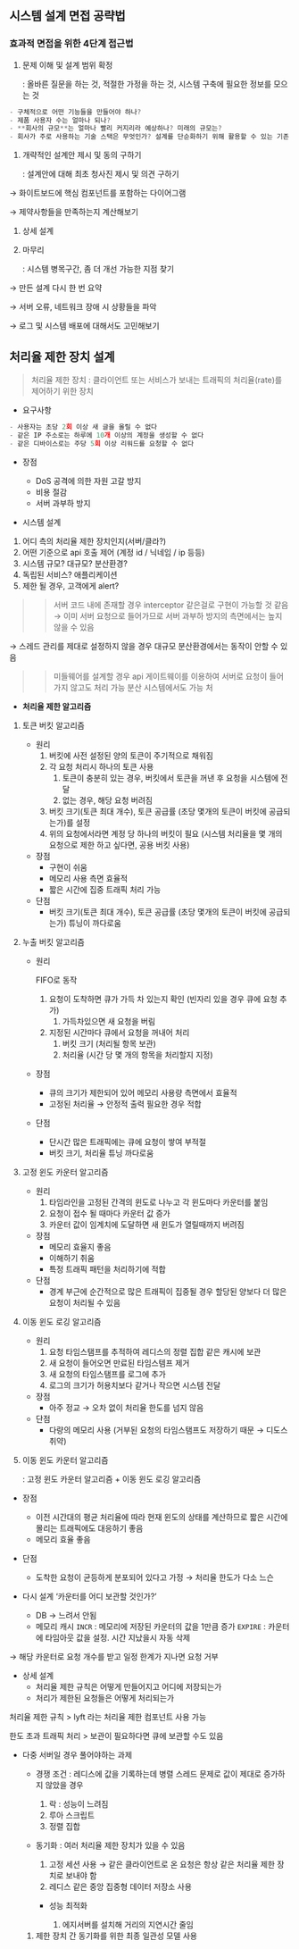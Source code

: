 ## 시스템 설계 면접 공략법

### 효과적 면접을 위한 4단계 접근법

1. 문제 이해 및 설계 범위 확정

   : 올바른 질문을 하는 것, 적절한 가정을 하는 것, 시스템 구축에 필요한 정보를 모으는 것

```jsx
- 구체적으로 어떤 기능들을 만들어야 하나?
- 제품 사용자 수는 얼마나 되나?
- **회사의 규모**는 얼마나 빨리 커지리라 예상하나? 미래의 규모는?
- 회사가 주로 사용하는 기술 스택은 무엇인가? 설계를 단순화하기 위해 활용할 수 있는 기존 서비스로는 어떤 것들이 있는가?
```

1. 개략적인 설계안 제시 및 동의 구하기

   : 설계안에 대해 최초 청사진 제시 및 의견 구하기

→ 화이트보드에 핵심 컴포넌트를 포함하는 다이어그램

→ 제약사항들을 만족하는지 계산해보기

1. 상세 설계
2. 마무리

   : 시스템 병목구간, 좀 더 개선 가능한 지점 찾기

→ 만든 설계 다시 한 번 요약

→ 서버 오류, 네트워크 장애 시 상황들을 파악

→ 로그 및 시스템 배포에 대해서도 고민해보기

## 처리율 제한 장치 설계

> 처리율 제한 장치 : 클라이언트 또는 서비스가 보내는 트래픽의 처리율(rate)를 제어하기 위한 장치
>
- 요구사항

```jsx
- 사용자는 초당 2회 이상 새 글을 올릴 수 없다
- 같은 IP 주소로는 하루에 10개 이상의 계정을 생성할 수 없다
- 같은 디바이스로는 주당 5회 이상 리워드를 요청할 수 없다
```

- 장점
    - DoS 공격에 의한 자원 고갈 방지
    - 비용 절감
    - 서버 과부하 방지

- 시스템 설계
1. 어디 측의 처리율 제한 장치인지(서버/클라?)
2. 어떤 기준으로 api 호출 제어 (계정 id / 닉네임 / ip 등등)
3. 시스템 규모? 대규모? 분산환경?
4. 독립된 서비스? 애플리케이션
5. 제한 될 경우, 고객에게 alert?

>> 서버 코드 내에 존재할 경우
interceptor 같은걸로 구현이 가능할 것 같음
→ 이미 서버 요청으로 들어가므로 서버 과부하 방지의 측면에서는 높지 않을 수 있음

→ 스레드 관리를 제대로 설정하지 않을 경우 대규모 분산환경에서는 동작이 안할 수 있음

>> 미들웨어를 설계할 경우
api 게이트웨이를 이용하여 서버로 요청이 들어가지 않고도 처리 가능
분산 시스템에서도 가능
처

- **처리율 제한 알고리즘**
1. 토큰 버킷 알고리즘
    - 원리
        1. 버킷에 사전 설정된 양의 토큰이 주기적으로 채워짐
        2. 각 요청 처리시 하나의 토큰 사용
            1. 토큰이 충분히 있는 경우, 버킷에서 토큰을 꺼낸 후 요청을 시스템에 전달
            2. 없는 경우, 해당 요청 버려짐
        3. 버킷 크기(토큰 최대 개수), 토큰 공급률 (초당 몇개의 토큰이 버킷에 공급되는가)를 설정
        4. 위의 요청에서라면 계정 당 하나의 버킷이 필요
           (시스템 처리율을 몇 개의 요청으로 제한 하고 싶다면, 공용 버킷 사용)
    - 장점
        - 구현이 쉬움
        - 메모리 사용 측면 효율적
        - 짧은 시간에 집중 트래픽 처리 가능
    - 단점
        - 버킷 크기(토큰 최대 개수), 토큰 공급률 (초당 몇개의 토큰이 버킷에 공급되는가) 튜닝이 까다로움

1. 누출 버킷 알고리즘
    - 원리

      FIFO로 동작

        1. 요청이 도착하면 큐가 가득 차 있는지 확인 (빈자리 있을 경우 큐에 요청 추가)
            1. 가득차있으면 새 요청을 버림
        2. 지정된 시간마다 큐에서 요청을 꺼내어 처리
            1. 버킷 크기 (처리될 항목 보관)
            2. 처리율 (시간 당 몇 개의 항목을 처리할지 지정)
    - 장점
        - 큐의 크기가 제한되어 있어 메모리 사용량 측면에서 효율적
        - 고정된 처리율 → 안정적 출력 필요한 경우 적합
    - 단점
        - 단시간 많은 트래픽에는 큐에 요청이 쌓여 부적절
        - 버킷 크기, 처리율 튜닝 까다로움

1. 고정 윈도 카운터 알고리즘
    - 원리
        1. 타임라인을 고정된 간격의 윈도로 나누고 각 윈도마다 카운터를 붙임
        2. 요청이 접수 될 때마다 카운터 값 증가
        3. 카운터 값이 임계치에 도달하면 새 윈도가 열릴때까지 버려짐
    - 장점
        - 메모리 효율지 좋음
        - 이해하기 취움
        - 특정 트래픽 패턴을 처리하기에 적합
    - 단점
        - 경계 부근에 순간적으로 많은 트래픽이 집중될 경우 할당된 양보다 더 많은 요청이 처리될 수 있음

1. 이동 윈도 로깅 알고리즘
    - 원리
        1. 요청 타임스탬프를 추적하여 레디스의 정렬 집합 같은 캐시에 보관
        2. 새 요청이 들어오면 만료된 타임스템프 제거
        3. 새 요청의 타임스탬프를 로그에 추가
        4. 로그의 크기가 허용치보다 같거나 작으면 시스템 전달
    - 장점
        - 아주 정교 → 오차 없이 처리율 한도를 넘지 않음
    - 단점
        - 다량의 메모리 사용 (거부된 요청의 타임스탬프도 저장하기 때문 → 디도스 취약)

1. 이동 윈도 카운터 알고리즘

   : 고정 윈도 카운터 알고리즘 + 이동 윈도 로깅 알고리즘

- 장점
    - 이전 시간대의 평균 처리율에 따라 현재 윈도의 상태를 계산하므로 짧은 시간에 몰리는 트래픽에도 대응하기 좋음
    - 메모리 효율 좋음
- 단점
    - 도착한 요청이 균등하게 분포되어 있다고 가정 → 처리율 한도가 다소 느슨

- 다시 설계
  ‘카운터를 어디 보관할 것인가?’
    - DB → 느려서 안됨
    - 메모리 캐시
      `INCR` : 메모리에 저장된 카운터의 값을 1만큼 증가
      `EXPIRE` : 카운터에 타임아웃 값을 설정. 시간 지났을시 자동 삭제

→ 해당 카운터로 요청 개수를 받고 일정 한계가 지나면 요청 거부

- 상세 설계
    - 처리율 제한 규칙은 어떻게 만들어지고 어디에 저장되는가
    - 처리가 제한된 요청들은 어떻게 처리되는가

처리율 제한 규칙 > lyft 라는  처리율 제한 컴포넌트 사용 가능

한도 초과 트래픽 처리 > 보관이 필요하다면 큐에 보관할 수도 있음

- 다중 서버일 경우 풀어야하는 과제
    - 경쟁 조건
      : 레디스에 값을 기록하는데 병렬 스레드 문제로 값이 제대로 증가하지 않았을 경우
      1. 락 : 성능이 느려짐
      2. 루아 스크립트
      3. 정렬 집합

    - 동기화
      : 여러 처리율 제한 장치가 있을 수 있음
      1. 고정 세션 사용
      → 같은 클라이언트로 온 요청은 항상 같은 처리율 제한 장치로 보내야 함
      2. 레디스 같은 중앙 집중형 데이터 저장소 사용
      - 성능 최적화

        1. 에지서버를 설치해 거리의 지연시간 줄임

    1. 제한 장치 간 동기화를 위한 최종 일관성 모델 사용